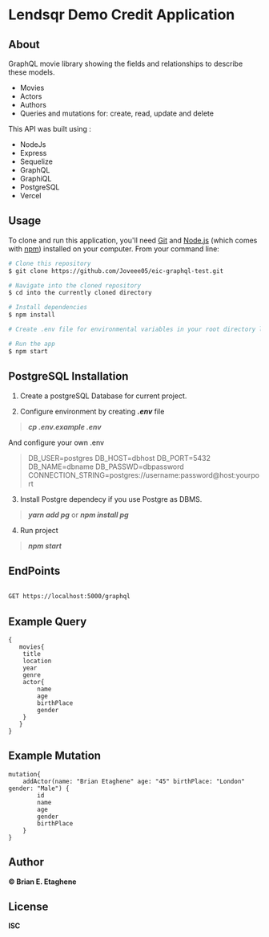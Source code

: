 # Lendsqr Demo Credit Application

## About

GraphQL movie library showing the fields and relationships to describe these models.

- Movies
- Actors
- Authors
- Queries and mutations for: create, read, update and delete

This API was built using :

- NodeJs
- Express
- Sequelize
- GraphQL
- GraphiQL
- PostgreSQL
- Vercel

## Usage

To clone and run this application, you'll need [Git](https://git-scm.com) and [Node.js](https://nodejs.org/en/download/) (which comes with [npm](http://npmjs.com)) installed on your computer. From your command line:

```bash
# Clone this repository
$ git clone https://github.com/Joveee05/eic-graphql-test.git

# Navigate into the cloned repository
$ cd into the currently cloned directory

# Install dependencies
$ npm install

# Create .env file for environmental variables in your root directory like the config.env file and provide the keys

# Run the app
$ npm start

```

## PostgreSQL Installation

1.  Create a postgreSQL Database for current project.

2.  Configure environment by creating **_.env_** file

> **_cp .env.example .env_**

And configure your own .env

> DB_USER=postgres
> DB_HOST=dbhost
> DB_PORT=5432
> DB_NAME=dbname
> DB_PASSWD=dbpassword
> CONNECTION_STRING=postgres://username:password@host:yourport

3.  Install Postgre dependecy if you use Postgre as DBMS.

> **_yarn add pg_** or **_npm install pg_**

4.  Run project

> **_npm start_**

## EndPoints

```bash

GET https://localhost:5000/graphql

```

## Example Query

```
{
   movies{
    title
    location
    year
    genre
    actor{
        name
        age
        birthPlace
        gender
    }
   }
}
```

## Example Mutation

```
mutation{
    addActor(name: "Brian Etaghene" age: "45" birthPlace: "London" gender: "Male") {
        id
        name
        age
        gender
        birthPlace
    }
}
```

## Author

**©️ Brian E. Etaghene**

## License

**ISC**
